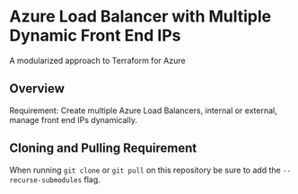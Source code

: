 # Azure Load Balancer with Multiple Dynamic Front End IPs

A modularized approach to Terraform for Azure

## Overview

Requirement: Create multiple Azure Load Balancers, internal or external, manage front end IPs dynamically.

## Cloning and Pulling Requirement

When running `git clone` or `git pull` on this repository be sure to add the `--recurse-submodules` flag.
